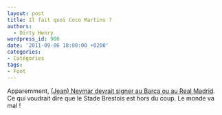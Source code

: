 ```yaml
---
layout: post
title: Il fait quoi Coco Martins ?
authors:
  - Dirty Henry
wordpress_id: 900
date: '2011-09-06 18:00:00 +0200'
categories:
- Catégories
tags:
- Foot
---
```

Apparemment, [(Jean) Neymar devrait signer au Barça ou au Real Madrid](http://www.lequipe.fr/Football/breves2011/20110906_110130_neymar-plus-proche-du-barca.html). Ce qui voudrait dire que le Stade Brestois est hors du coup. Le monde va mal !
